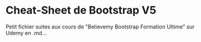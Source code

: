 # Cheat-Sheet de Bootstrap V5

Petit fichier suites aux cours de "Believemy Bootstrap Formation Ultime" sur Udemy en .md...  

